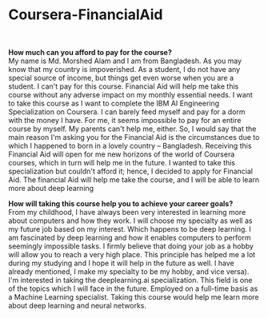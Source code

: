 # Coursera-FinancialAid


 <br>

**How much can you afford to pay for the course?**<br>
My name is Md. Morshed Alam and I am from Bangladesh. As you may know that my country is impoverished. As a student, I do not have any special source of income, but things get even worse when you are a student. I can't pay for this course. Financial Aid will help me take this course without any adverse impact on my monthly essential needs. I want to take this course as I want to complete the IBM AI Engineering Specialization on Coursera. I can barely feed myself and pay for a dorm with the money I have. For me, it seems impossible to pay for an entire course by myself. My parents can't help me, either. So, I would say that the main reason I'm asking you for the Financial Aid is the circumstances due to which I happened to born in a lovely country – Bangladesh. Receiving this Financial Aid will open for me new horizons of the world of Coursera courses, which in turn will help me in the future. I wanted to take this specialization but couldn't afford it; hence, I decided to apply for Financial Aid. The financial Aid will help me take the course, and I will be able to learn more about deep learning

**How will taking this course help you to achieve your career goals?**<br>
From my childhood, I have always been very interested in learning more about computers and how they work. I will choose my specialty as well as my future job based on my interest. Which happens to be deep learning. I am fascinated by deep learning and how it enables computers to perform seemingly impossible tasks. I firmly believe that doing your job as a hobby will allow you to reach a very high place. This principle has helped me a lot during my studying and I hope it will help in the future as well. I have already mentioned, I make my specialty to be my hobby, and vice versa). I'm interested in taking the deeplearning.ai specialization. This field is one of the topics which I will face in the future. Employed on a full-time basis as a Machine Learning specialist. Taking this course would help me learn more about deep learning and neural networks.
